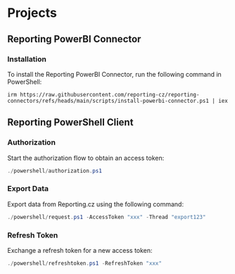 # Projects

## Reporting PowerBI Connector

### Installation
To install the Reporting PowerBI Connector, run the following command in PowerShell:

```shell
irm https://raw.githubusercontent.com/reporting-cz/reporting-connectors/refs/heads/main/scripts/install-powerbi-connector.ps1 | iex
```

## Reporting PowerShell Client

### Authorization
Start the authorization flow to obtain an access token:

```powershell
./powershell/authorization.ps1
```

### Export Data
Export data from Reporting.cz using the following command:

```powershell
./powershell/request.ps1 -AccessToken "xxx" -Thread "export123"
```

### Refresh Token
Exchange a refresh token for a new access token:

```powershell
./powershell/refreshtoken.ps1 -RefreshToken "xxx"
```